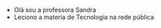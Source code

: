-  Olá sou a professora Sandra
- Leciono a materia de Tecnologia na rede pública


<!---
ProfessoraJMTSandra/ProfessoraJMTSandra is a ✨ special ✨ repository because its `README.md` (this file) appears on your GitHub profile.
You can click the Preview link to take a look at your changes.
--->
